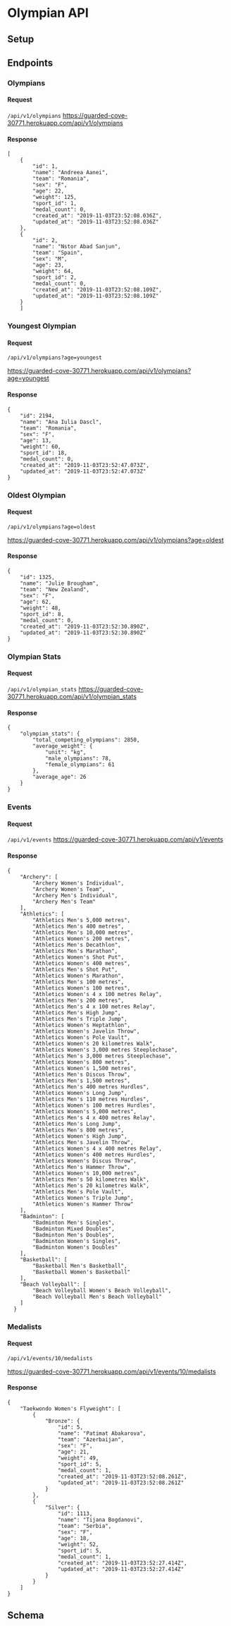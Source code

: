 # Olympian API

## Setup

## Endpoints

### Olympians
#### Request
`/api/v1/olympians`
https://guarded-cove-30771.herokuapp.com/api/v1/olympians

####  Response
```
[
    {
        "id": 1,
        "name": "Andreea Aanei",
        "team": "Romania",
        "sex": "F",
        "age": 22,
        "weight": 125,
        "sport_id": 1,
        "medal_count": 0,
        "created_at": "2019-11-03T23:52:08.036Z",
        "updated_at": "2019-11-03T23:52:08.036Z"
    },
    {
        "id": 2,
        "name": "Nstor Abad Sanjun",
        "team": "Spain",
        "sex": "M",
        "age": 23,
        "weight": 64,
        "sport_id": 2,
        "medal_count": 0,
        "created_at": "2019-11-03T23:52:08.109Z",
        "updated_at": "2019-11-03T23:52:08.109Z"
    }
    ]

```
### Youngest Olympian
#### Request
`/api/v1/olympians?age=youngest`

https://guarded-cove-30771.herokuapp.com/api/v1/olympians?age=youngest

#### Response
```
{
    "id": 2194,
    "name": "Ana Iulia Dascl",
    "team": "Romania",
    "sex": "F",
    "age": 13,
    "weight": 60,
    "sport_id": 18,
    "medal_count": 0,
    "created_at": "2019-11-03T23:52:47.073Z",
    "updated_at": "2019-11-03T23:52:47.073Z"
}
```

### Oldest Olympian
#### Request
`/api/v1/olympians?age=oldest`

https://guarded-cove-30771.herokuapp.com/api/v1/olympians?age=oldest
#### Response
```
{
    "id": 1325,
    "name": "Julie Brougham",
    "team": "New Zealand",
    "sex": "F",
    "age": 62,
    "weight": 48,
    "sport_id": 8,
    "medal_count": 0,
    "created_at": "2019-11-03T23:52:30.890Z",
    "updated_at": "2019-11-03T23:52:30.890Z"
}
```
### Olympian Stats
#### Request
`/api/v1/olympian_stats`
https://guarded-cove-30771.herokuapp.com/api/v1/olympian_stats
#### Response

```
{
    "olympian_stats": {
        "total_competing_olympians": 2850,
        "average_weight": {
            "unit": "kg",
            "male_olympians": 78,
            "female_olympians": 61
        },
        "average_age": 26
    }
}
```
### Events
#### Request
`/api/v1/events`
https://guarded-cove-30771.herokuapp.com/api/v1/events
#### Response
```
{
    "Archery": [
        "Archery Women's Individual",
        "Archery Women's Team",
        "Archery Men's Individual",
        "Archery Men's Team"
    ],
    "Athletics": [
        "Athletics Men's 5,000 metres",
        "Athletics Men's 400 metres",
        "Athletics Men's 10,000 metres",
        "Athletics Women's 200 metres",
        "Athletics Men's Decathlon",
        "Athletics Men's Marathon",
        "Athletics Women's Shot Put",
        "Athletics Women's 400 metres",
        "Athletics Men's Shot Put",
        "Athletics Women's Marathon",
        "Athletics Men's 100 metres",
        "Athletics Women's 100 metres",
        "Athletics Women's 4 x 100 metres Relay",
        "Athletics Men's 200 metres",
        "Athletics Men's 4 x 100 metres Relay",
        "Athletics Men's High Jump",
        "Athletics Men's Triple Jump",
        "Athletics Women's Heptathlon",
        "Athletics Women's Javelin Throw",
        "Athletics Women's Pole Vault",
        "Athletics Women's 20 kilometres Walk",
        "Athletics Women's 3,000 metres Steeplechase",
        "Athletics Men's 3,000 metres Steeplechase",
        "Athletics Women's 800 metres",
        "Athletics Women's 1,500 metres",
        "Athletics Men's Discus Throw",
        "Athletics Men's 1,500 metres",
        "Athletics Men's 400 metres Hurdles",
        "Athletics Women's Long Jump",
        "Athletics Men's 110 metres Hurdles",
        "Athletics Women's 100 metres Hurdles",
        "Athletics Women's 5,000 metres",
        "Athletics Men's 4 x 400 metres Relay",
        "Athletics Men's Long Jump",
        "Athletics Men's 800 metres",
        "Athletics Women's High Jump",
        "Athletics Men's Javelin Throw",
        "Athletics Women's 4 x 400 metres Relay",
        "Athletics Women's 400 metres Hurdles",
        "Athletics Women's Discus Throw",
        "Athletics Men's Hammer Throw",
        "Athletics Women's 10,000 metres",
        "Athletics Men's 50 kilometres Walk",
        "Athletics Men's 20 kilometres Walk",
        "Athletics Men's Pole Vault",
        "Athletics Women's Triple Jump",
        "Athletics Women's Hammer Throw"
    ],
    "Badminton": [
        "Badminton Men's Singles",
        "Badminton Mixed Doubles",
        "Badminton Men's Doubles",
        "Badminton Women's Singles",
        "Badminton Women's Doubles"
    ],
    "Basketball": [
        "Basketball Men's Basketball",
        "Basketball Women's Basketball"
    ],
    "Beach Volleyball": [
        "Beach Volleyball Women's Beach Volleyball",
        "Beach Volleyball Men's Beach Volleyball"
    ]
  }
```
### Medalists

#### Request
`/api/v1/events/10/medalists`

https://guarded-cove-30771.herokuapp.com/api/v1/events/10/medalists
#### Response
```
{
    "Taekwondo Women's Flyweight": [
        {
            "Bronze": {
                "id": 5,
                "name": "Patimat Abakarova",
                "team": "Azerbaijan",
                "sex": "F",
                "age": 21,
                "weight": 49,
                "sport_id": 5,
                "medal_count": 1,
                "created_at": "2019-11-03T23:52:08.261Z",
                "updated_at": "2019-11-03T23:52:08.261Z"
            }
        },
        {
            "Silver": {
                "id": 1113,
                "name": "Tijana Bogdanovi",
                "team": "Serbia",
                "sex": "F",
                "age": 18,
                "weight": 52,
                "sport_id": 5,
                "medal_count": 1,
                "created_at": "2019-11-03T23:52:27.414Z",
                "updated_at": "2019-11-03T23:52:27.414Z"
            }
        }
    ]
}
```


## Schema
